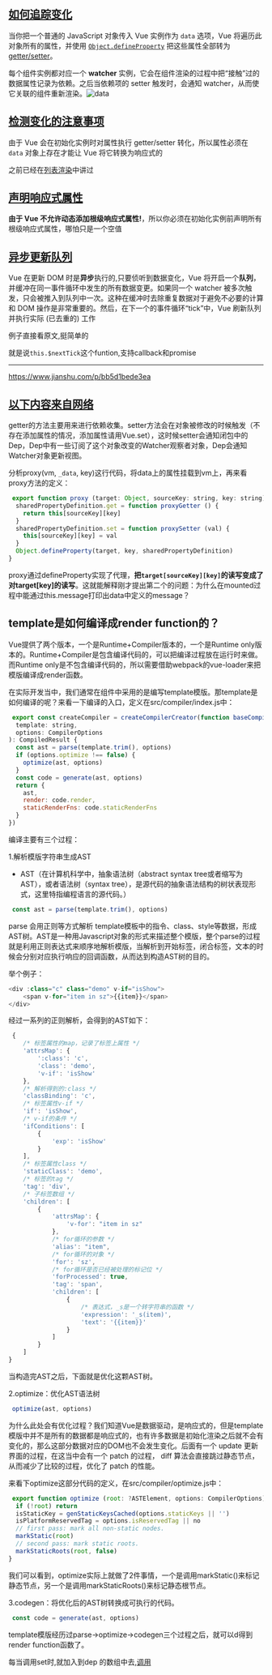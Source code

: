 ## [如何追踪变化](https://cn.vuejs.org/v2/guide/reactivity.html#如何追踪变化)

当你把一个普通的 JavaScript 对象传入 Vue 实例作为 `data` 选项，Vue 将遍历此对象所有的属性，并使用 [`Object.defineProperty`](https://developer.mozilla.org/zh-CN/docs/Web/JavaScript/Reference/Global_Objects/Object/defineProperty) 把这些属性全部转为 [getter/setter](https://developer.mozilla.org/zh-CN/docs/Web/JavaScript/Guide/Working_with_Objects#定义_getters_与_setters)。

每个组件实例都对应一个 **watcher** 实例，它会在组件渲染的过程中把“接触”过的数据属性记录为依赖。之后当依赖项的 setter 触发时，会通知 watcher，从而使它关联的组件重新渲染。![data](https://cn.vuejs.org/images/data.png)



## [检测变化的注意事项](https://cn.vuejs.org/v2/guide/reactivity.html#检测变化的注意事项)

由于 Vue 会在初始化实例时对属性执行 getter/setter 转化，所以属性必须在 `data` 对象上存在才能让 Vue 将它转换为响应式的

之前已经在[列表渲染](https://cn.vuejs.org/v2/guide/list.html#注意事项)中讲过

## [声明响应式属性](https://cn.vuejs.org/v2/guide/reactivity.html#声明响应式属性)

**由于 Vue 不允许动态添加根级响应式属性!**，所以你必须在初始化实例前声明所有根级响应式属性，哪怕只是一个空值

## [异步更新队列](https://cn.vuejs.org/v2/guide/reactivity.html#异步更新队列)

Vue 在更新 DOM 时是**异步**执行的,只要侦听到数据变化，Vue 将开启一个**队列**，并缓冲在同一事件循环中发生的所有数据变更。如果同一个 watcher 被多次触发，只会被推入到队列中一次。这种在缓冲时去除重复数据对于避免不必要的计算和 DOM 操作是非常重要的。然后，在下一个的事件循环“tick”中，Vue 刷新队列并执行实际 (已去重的) 工作

例子直接看原文,挺简单的

就是说`this.$nextTick`这个funtion,支持callback和promise



------

https://www.jianshu.com/p/bb5d1bede3ea

## [以下内容来自网络](https://juejin.im/post/5b80e60de51d4557b85fc8fc)

getter的方法主要用来进行依赖收集。setter方法会在对象被修改的时候触发（不存在添加属性的情况，添加属性请用Vue.set），这时候setter会通知闭包中的Dep，Dep中有一些订阅了这个对象改变的Watcher观察者对象，Dep会通知Watcher对象更新视图。

分析proxy(vm, `_data`, key)这行代码，将data上的属性挂载到vm上，再来看proxy方法的定义：

```js
 export function proxy (target: Object, sourceKey: string, key: string) {
  sharedPropertyDefinition.get = function proxyGetter () {
    return this[sourceKey][key]
  }
  sharedPropertyDefinition.set = function proxySetter (val) {
    this[sourceKey][key] = val
  }
  Object.defineProperty(target, key, sharedPropertyDefinition)
}
```

proxy通过defineProperty实现了代理，**把`target[sourceKey][key]`的读写变成了对target[key]的读写**。这就能解释刚才提出第二个的问题：为什么在mounted过程中能通过this.message打印出data中定义的message？

## template是如何编译成render function的？

Vue提供了两个版本，一个是Runtime+Compiler版本的，一个是Runtime only版本的。Runtime+Compiler是包含编译代码的，可以把编译过程放在运行时来做。而Runtime only是不包含编译代码的，所以需要借助webpack的vue-loader来把模版编译成render函数。

在实际开发当中，我们通常在组件中采用的是编写template模版。那template是如何编译的呢？来看一下编译的入口，定义在src/compiler/index.js中：

```js
 export const createCompiler = createCompilerCreator(function baseCompile (
  template: string,
  options: CompilerOptions
): CompiledResult {
  const ast = parse(template.trim(), options)
  if (options.optimize !== false) {
    optimize(ast, options)
  }
  const code = generate(ast, options)
  return {
    ast,
    render: code.render,
    staticRenderFns: code.staticRenderFns
  }
})

```

编译主要有三个过程：

1.解析模版字符串生成AST

- AST（在计算机科学中，抽象语法树（abstract syntax tree或者缩写为AST），或者语法树（syntax tree），是源代码的抽象语法结构的树状表现形式，这里特指编程语言的源代码。）

```js
 const ast = parse(template.trim(), options)
```

parse 会用正则等方式解析 template模板中的指令、class、style等数据，形成AST树。AST是一种用Javascript对象的形式来描述整个模版，整个parse的过程就是利用正则表达式来顺序地解析模版，当解析到开始标签，闭合标签，文本的时候会分别对应执行响应的回调函数，从而达到构造AST树的目的。

举个例子：

```js
<div :class="c" class="demo" v-if="isShow">
    <span v-for="item in sz">{{item}}</span>
</div>
```

经过一系列的正则解析，会得到的AST如下：

```js
 {
    /* 标签属性的map，记录了标签上属性 */
    'attrsMap': {
        ':class': 'c',
        'class': 'demo',
        'v-if': 'isShow'
    },
    /* 解析得到的:class */
    'classBinding': 'c',
    /* 标签属性v-if */
    'if': 'isShow',
    /* v-if的条件 */
    'ifConditions': [
        {
            'exp': 'isShow'
        }
    ],
    /* 标签属性class */
    'staticClass': 'demo',
    /* 标签的tag */
    'tag': 'div',
    /* 子标签数组 */
    'children': [
        {
            'attrsMap': {
                'v-for': "item in sz"
            },
            /* for循环的参数 */
            'alias': "item",
            /* for循环的对象 */
            'for': 'sz',
            /* for循环是否已经被处理的标记位 */
            'forProcessed': true,
            'tag': 'span',
            'children': [
                {
                    /* 表达式，_s是一个转字符串的函数 */
                    'expression': '_s(item)',
                    'text': '{{item}}'
                }
            ]
        }
    ]
}
```

当构造完AST之后，下面就是优化这颗AST树。

2.optimize：优化AST语法树

```js
 optimize(ast, options)
```

为什么此处会有优化过程？我们知道Vue是数据驱动，是响应式的，但是template模版中并不是所有的数据都是响应式的，也有许多数据是初始化渲染之后就不会有变化的，那么这部分数据对应的DOM也不会发生变化。后面有一个 update 更新界面的过程，在这当中会有一个 patch 的过程， diff 算法会直接跳过静态节点，从而减少了比较的过程，优化了 patch 的性能。

来看下optimize这部分代码的定义，在src/compiler/optimize.js中：

```js
 export function optimize (root: ?ASTElement, options: CompilerOptions) {
  if (!root) return
  isStaticKey = genStaticKeysCached(options.staticKeys || '')
  isPlatformReservedTag = options.isReservedTag || no
  // first pass: mark all non-static nodes.
  markStatic(root)
  // second pass: mark static roots.
  markStaticRoots(root, false)
}

```

我们可以看到，optimize实际上就做了2件事情，一个是调用markStatic()来标记静态节点，另一个是调用markStaticRoots()来标记静态根节点。

3.codegen：将优化后的AST树转换成可执行的代码。

```js
 const code = generate(ast, options)
```

template模版经历过parse->optimize->codegen三个过程之后，就可以d得到render function函数了。









每当调用set时,就加入到dep  的数组中去,[调用]()

